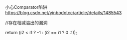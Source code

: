 小心Comparator陷阱
https://blog.csdn.net/yinbodotcc/article/details/1485543


//存在相减溢出的漏洞

return (i2 < i1 ? -1 : (i2 == i1 ? 0 :1));